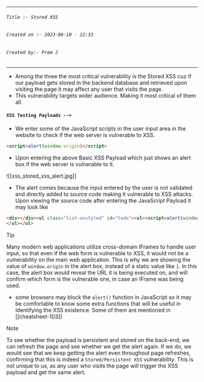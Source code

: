 
***
###### `Title :- Stored XSS`
###### `Created on :- 2023-06-10 - 22:33`
###### `Created by:- Prem J`
***

- Among the three the most critical vulnerability is the Stored XSS  cuz if our payload gets stored in the backend database and retrieved upon visiting the page it may affect any user that visits the page.
- This vulnerability targets wider audience. Making it most critical of them all.

#### `XSS Testing Payloads -->`

- We enter some of the JavaScript scripts in the user input area in the website to check if the web server is vulnerable to XSS.

```html
<script>alert(window.origin)</script>
```

- Upon entering the above Basic XSS Payload which just shows an alert box if the web server is vulnerable to it. 

![[xss_stored_xss_alert.jpg]]

- The alert comes because the input entered by the user is not validated and directly added to source code making it vulnerable to XSS attacks. Upon viewing the source code after entering the JavaScript Payload it may look like

```html
<div></div><ul class="list-unstyled" id="todo"><ul><script>alert(window.origin)</script>
</ul></ul>
```

>[!tip]
>Many modern web applications utilize cross-domain IFrames to handle user input, so that even if the web form is vulnerable to XSS, it would not be a vulnerability on the main web application. This is why we are showing the value of `window.origin` in the alert box, instead of a static value like `1`. In this case, the alert box would reveal the URL it is being executed on, and will confirm which form is the vulnerable one, in case an IFrame was being used.

- some browsers may block the `alert()` function in JavaScript so it may be comfortable to know some extra functions that will be useful in Identifying the XSS existence. Some of them are mentioned in [[cheatsheet-103]]

>[!Note]
>To see whether the payload is persistent and stored on the back-end, we can refresh the page and see whether we get the alert again. If we do, we would see that we keep getting the alert even throughout page refreshes, confirming that this is indeed a `Stored/Persistent XSS` vulnerability. This is not unique to us, as any user who visits the page will trigger the XSS payload and get the same alert.

